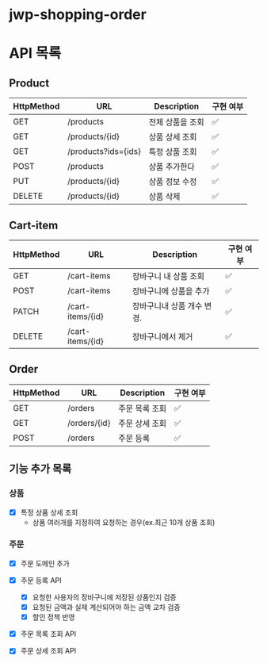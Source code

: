 # jwp-shopping-order

# API 목록

## Product

| HttpMethod | URL                 | Description | 구현 여부 |
|------------|---------------------|-------------|-------|
| GET        | /products           | 전체 상품을 조회   | ✅     |
| GET        | /products/{id}      | 상품 상세 조회    | ✅     |
| GET        | /products?ids={ids} | 특정 상품 조회    | ✅     |
| POST       | /products           | 상품 추가한다     | ✅     |
| PUT        | /products/{id}      | 상품 정보 수정    | ✅     |
| DELETE     | /products/{id}      | 상품 삭제       | ✅     |

## Cart-item

| HttpMethod | URL              | Description     | 구현 여부 |
|------------|------------------|-----------------|-------|
| GET        | /cart-items      | 장바구니 내 상품 조회    | ✅     |
| POST       | /cart-items      | 장바구니에 상품을 추가    | ✅     |
| PATCH      | /cart-items/{id} | 장바구니내 상품 개수 변경. | ✅     |
| DELETE     | /cart-items/{id} | 장바구니에서 제거       | ✅     |

## Order

| HttpMethod | URL          | Description | 구현 여부 |
|------------|--------------|-------------|-------|
| GET        | /orders      | 주문 목록 조회    | ✅     |
| GET        | /orders/{id} | 주문 상세 조회    | ✅     |
| POST       | /orders      | 주문 등록       | ✅     |

## 기능 추가 목록

### 상품

- [x] 특정 상품 상세 조회
    - 상품 여러개를 지정하여 요청하는 경우(ex.최근 10개 상품 조회)

### 주문

- [x] 주문 도메인 추가
- [x] 주문 등록 API
    - [x] 요청한 사용자의 장바구니에 저장된 상품인지 검증
    - [x] 요청된 금액과 실제 계산되어야 하는 금액 교차 검증
    - [x] 할인 정책 반영

- [x] 주문 목록 조회 API
- [x] 주문 상세 조회 API

